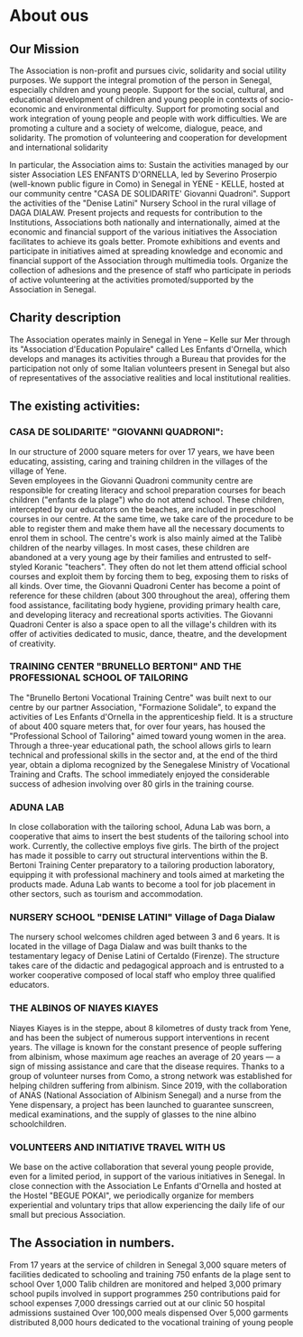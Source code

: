 # About ous

## Our Mission
The Association is non-profit and pursues civic, solidarity and social utility purposes.
We support the integral promotion of the person in Senegal, especially children and young people.
Support for the social, cultural, and educational development of children and young people in contexts of socio-economic and environmental difficulty.
Support for promoting social and work integration of young people and people with work difficulties.
We are promoting a culture and a society of welcome, dialogue, peace, and solidarity.
The promotion of volunteering and cooperation for development and international solidarity

In particular, the Association aims to:
Sustain the activities managed by our sister Association LES ENFANTS D'ORNELLA, led by Severino Proserpio (well-known public figure in Como) in Senegal in YENE - KELLE, hosted at our community centre "CASA DE SOLIDARITE' Giovanni Quadroni".
Support the activities of the "Denise Latini" Nursery School in the rural village of DAGA DIALAW.
Present projects and requests for contribution to the Institutions, Associations both nationally and internationally, aimed at the economic and financial support of the various initiatives the Association facilitates to achieve its goals better.
Promote exhibitions and events and participate in initiatives aimed at spreading knowledge and economic and financial support of the Association through multimedia tools.
Organize the collection of adhesions and the presence of staff who participate in periods of active volunteering at the activities promoted/supported by the Association in Senegal.

## Charity description
The Association operates mainly in Senegal in Yene – Kelle sur Mer through its "Association d'Education Populaire" called Les Enfants d'Ornella, which develops and manages its activities through a Bureau that provides for the participation not only of some Italian volunteers present in Senegal but also of representatives of the associative realities and local institutional realities.

## The existing activities:

### CASA DE SOLIDARITE' "GIOVANNI QUADRONI":  
In our structure of 2000 square meters for over 17 years, we have been educating, assisting, caring and training children in the villages of the village of Yene.  
Seven employees in the Giovanni Quadroni community centre are responsible for creating literacy and school preparation courses for beach children ("enfants de la plage") who do not attend school. These children, intercepted by our educators on the beaches, are included in preschool courses in our centre. At the same time, we take care of the procedure to be able to register them and make them have all the necessary documents to enrol them in school. 
The centre's work is also mainly aimed at the Talibè children of the nearby villages. In most cases, these children are abandoned at a very young age by their families and entrusted to self-styled Koranic "teachers". They often do not let them attend official school courses and exploit them by forcing them to beg, exposing them to risks of all kinds.
Over time, the Giovanni Quadroni Center has become a point of reference for these children (about 300 throughout the area), offering them food assistance, facilitating body hygiene, providing primary health care, and developing literacy and recreational sports activities.
The Giovanni Quadroni Center is also a space open to all the village's children with its offer of activities dedicated to music, dance, theatre, and the development of creativity.

### TRAINING CENTER "BRUNELLO BERTONI" AND THE PROFESSIONAL SCHOOL OF TAILORING 
The "Brunello Bertoni Vocational Training Centre" was built next to our centre by our partner Association, "Formazione Solidale", to expand the activities of Les Enfants d'Ornella in the apprenticeship field. It is a structure of about 400 square meters that, for over four years, has housed the "Professional School of Tailoring" aimed toward young women in the area. Through a three-year educational path, the school allows girls to learn technical and professional skills in the sector and, at the end of the third year, obtain a diploma recognized by the Senegalese Ministry of Vocational Training and Crafts. The school immediately enjoyed the considerable success of adhesion involving over 80 girls in the training course. 

### ADUNA LAB
In close collaboration with the tailoring school, Aduna Lab was born, a cooperative that aims to insert the best students of the tailoring school into work. Currently, the collective employs five girls.
The birth of the project has made it possible to carry out structural interventions within the B. Bertoni Training Center preparatory to a tailoring production laboratory, equipping it with professional machinery and tools aimed at marketing the products made. Aduna Lab wants to become a tool for job placement in other sectors, such as tourism and accommodation.

### NURSERY SCHOOL "DENISE LATINI" Village of Daga Dialaw
The nursery school welcomes children aged between 3 and 6 years. It is located in the village of Daga Dialaw and was built thanks to the testamentary legacy of Denise Latini of Certaldo (Firenze). The structure takes care of the didactic and pedagogical approach and is entrusted to a worker cooperative composed of local staff who employ three qualified educators.

### THE ALBINOS OF NIAYES KIAYES
Niayes Kiayes is in the steppe, about 8 kilometres of dusty track from Yene, and has been the subject of numerous support interventions in recent years. The village is known for the constant presence of people suffering from albinism, whose maximum age reaches an average of 20 years — a sign of missing assistance and care that the disease requires. Thanks to a group of volunteer nurses from Como, a strong network was established for helping children suffering from albinism. Since 2019, with the collaboration of ANAS (National Association of Albinism Senegal) and a nurse from the Yene dispensary, a project has been launched to guarantee sunscreen, medical examinations, and the supply of glasses to the nine albino schoolchildren. 

### VOLUNTEERS AND INITIATIVE TRAVEL WITH US
We base on the active collaboration that several young people provide, even for a limited period, in support of the various initiatives in Senegal. In close connection with the Association Le Enfants d'Ornella and hosted at the Hostel "BEGUE POKAI", we periodically organize for members experiential and voluntary trips that allow experiencing the daily life of our small but precious Association.

## The Association in numbers. 
From 17 years at the service of children in Senegal 
3,000 square meters of facilities dedicated to schooling and training 
750 enfants de la plage sent to school 
Over 1,000 Talib children are monitored and helped
3,000 primary school pupils involved in support programmes
250 contributions paid for school expenses 
7,000 dressings carried out at our clinic
50 hospital admissions sustained
Over 100,000 meals dispensed 
Over 5,000 garments distributed
8,000 hours dedicated to the vocational training of young people 

